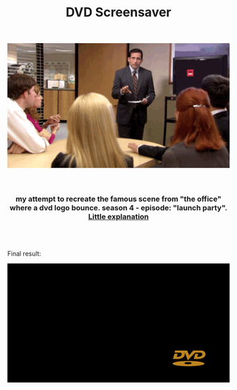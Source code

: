 <h1 align="center">DVD Screensaver</h1>
<br>
<br>
<div align="center">
 <img alt="GIF" src="the_office.gif"/></div>
<br>
<br>
<h3 align="center">my attempt to recreate the famous scene from "the office" where a dvd logo bounce. season 4 - episode: "launch party".
<a href="https://www.youtube.com/watch?v=QOtuX0jL85Y" target=_blank>Little explanation</a></h3>

<br>
<br>
<p>Final result:</p>
<div align="center">
 <img alt="GIF" src="dvd.gif"/>
</div>
<br>
 
